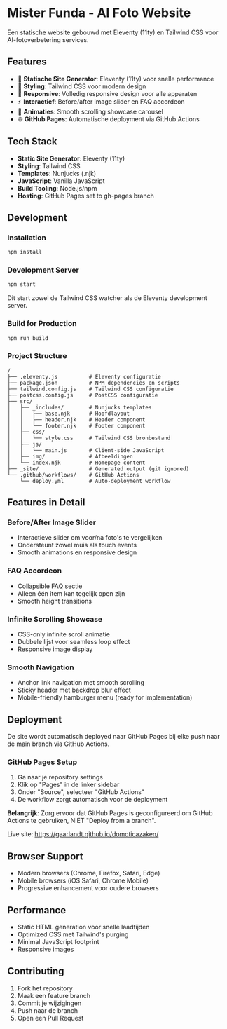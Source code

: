 # Mister Funda - AI Foto Website

Een statische website gebouwd met Eleventy (11ty) en Tailwind CSS voor AI-fotoverbetering services.

## Features

- 🚀 **Statische Site Generator**: Eleventy (11ty) voor snelle performance
- 🎨 **Styling**: Tailwind CSS voor modern design
- 📱 **Responsive**: Volledig responsive design voor alle apparaten
- ⚡ **Interactief**: Before/after image slider en FAQ accordeon
- 🔄 **Animaties**: Smooth scrolling showcase carousel
- 🌐 **GitHub Pages**: Automatische deployment via GitHub Actions

## Tech Stack

- **Static Site Generator**: Eleventy (11ty)
- **Styling**: Tailwind CSS
- **Templates**: Nunjucks (.njk)
- **JavaScript**: Vanilla JavaScript
- **Build Tooling**: Node.js/npm
- **Hosting**: GitHub Pages set to gh-pages branch

## Development

### Installation

```bash
npm install
```

### Development Server

```bash
npm start
```

Dit start zowel de Tailwind CSS watcher als de Eleventy development server.

### Build for Production

```bash
npm run build
```

### Project Structure

```
/
├── .eleventy.js          # Eleventy configuratie
├── package.json          # NPM dependencies en scripts
├── tailwind.config.js    # Tailwind CSS configuratie
├── postcss.config.js     # PostCSS configuratie
├── src/
│   ├── _includes/        # Nunjucks templates
│   │   ├── base.njk      # Hoofdlayout
│   │   ├── header.njk    # Header component
│   │   └── footer.njk    # Footer component
│   ├── css/
│   │   └── style.css     # Tailwind CSS bronbestand
│   ├── js/
│   │   └── main.js       # Client-side JavaScript
│   ├── img/              # Afbeeldingen
│   └── index.njk         # Homepage content
├── _site/                # Generated output (git ignored)
└── .github/workflows/    # GitHub Actions
    └── deploy.yml        # Auto-deployment workflow
```

## Features in Detail

### Before/After Image Slider
- Interactieve slider om voor/na foto's te vergelijken
- Ondersteunt zowel muis als touch events
- Smooth animations en responsive design

### FAQ Accordeon
- Collapsible FAQ sectie
- Alleen één item kan tegelijk open zijn
- Smooth height transitions

### Infinite Scrolling Showcase
- CSS-only infinite scroll animatie
- Dubbele lijst voor seamless loop effect
- Responsive image display

### Smooth Navigation
- Anchor link navigation met smooth scrolling
- Sticky header met backdrop blur effect
- Mobile-friendly hamburger menu (ready for implementation)

## Deployment

De site wordt automatisch deployed naar GitHub Pages bij elke push naar de main branch via GitHub Actions.

### GitHub Pages Setup

1. Ga naar je repository settings
2. Klik op "Pages" in de linker sidebar
3. Onder "Source", selecteer "GitHub Actions"
4. De workflow zorgt automatisch voor de deployment

**Belangrijk**: Zorg ervoor dat GitHub Pages is geconfigureerd om GitHub Actions te gebruiken, NIET "Deploy from a branch".

Live site: https://gaarlandt.github.io/domoticazaken/

## Browser Support

- Modern browsers (Chrome, Firefox, Safari, Edge)
- Mobile browsers (iOS Safari, Chrome Mobile)
- Progressive enhancement voor oudere browsers

## Performance

- Static HTML generation voor snelle laadtijden
- Optimized CSS met Tailwind's purging
- Minimal JavaScript footprint
- Responsive images

## Contributing

1. Fork het repository
2. Maak een feature branch
3. Commit je wijzigingen
4. Push naar de branch
5. Open een Pull Request
